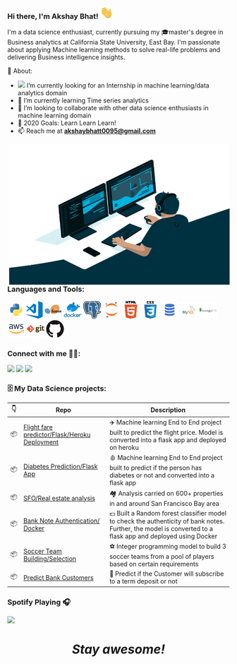 ### Hi there, I'm Akshay Bhat! <img src="https://github.com/akshaybhatt0095/PYTHON-A-Z/blob/master/Hi.gif" width="30px">

I'm a data science enthusiast, currently pursuing my 🎓master's degree in Business analytics at California State University, East Bay.
I'm passionate about applying Machine learning methods to solve real-life problems and delivering Business intelligence insights.

🧐 About:

- <img src="https://media.giphy.com/media/WUlplcMpOCEmTGBtBW/giphy.gif" width="30"> I’m currently looking for an Internship in machine learning/data analytics domain
- 🌱 I’m currently learning Time series analytics
- 👯 I’m looking to collaborate with other data science enthusiasts in machine learning domain
- 🥅 2020 Goals: Learn Learn Learn!
- 📫 Reach me at **akshaybhatt0095@gmail.com**

<img align="right" alt="GIF" src="https://github.com/akshaybhatt0095/PYTHON-A-Z/blob/master/code.gif?raw=true" width="500" height="320" />

### Languages and Tools:

<img target="_blank" width="40px" src="https://raw.githubusercontent.com/github/explore/80688e429a7d4ef2fca1e82350fe8e3517d3494d/topics/python/python.png"/><img target="_blank" width="40px" src="https://raw.githubusercontent.com/github/explore/80688e429a7d4ef2fca1e82350fe8e3517d3494d/topics/visual-studio-code/visual-studio-code.png"/> 
<img height="40" src="https://raw.githubusercontent.com/github/explore/80688e429a7d4ef2fca1e82350fe8e3517d3494d/topics/scikit-learn/scikit-learn.png">
<img height="40" src="https://raw.githubusercontent.com/github/explore/80688e429a7d4ef2fca1e82350fe8e3517d3494d/topics/docker/docker.png">
<img height="40" src="https://raw.githubusercontent.com/github/explore/80688e429a7d4ef2fca1e82350fe8e3517d3494d/topics/postgresql/postgresql.png">
<img height="40" src="https://raw.githubusercontent.com/github/explore/80688e429a7d4ef2fca1e82350fe8e3517d3494d/topics/jupyter-notebook/jupyter-notebook.png">
<img target="_blank" width="40px" src="https://raw.githubusercontent.com/github/explore/80688e429a7d4ef2fca1e82350fe8e3517d3494d/topics/html/html.png"/>
<img target="_blank" width="40px" src="https://raw.githubusercontent.com/github/explore/80688e429a7d4ef2fca1e82350fe8e3517d3494d/topics/css/css.png"/>
<img target="_blank" width="40px" src="https://raw.githubusercontent.com/github/explore/80688e429a7d4ef2fca1e82350fe8e3517d3494d/topics/sql/sql.png"/>
<img target="_blank" width="40px" src="https://raw.githubusercontent.com/github/explore/80688e429a7d4ef2fca1e82350fe8e3517d3494d/topics/mysql/mysql.png"/>
<img target="_blank" width="40px" src="https://raw.githubusercontent.com/github/explore/80688e429a7d4ef2fca1e82350fe8e3517d3494d/topics/mongodb/mongodb.png"/>
<img target="_blank" width="40px" src="https://raw.githubusercontent.com/github/explore/80688e429a7d4ef2fca1e82350fe8e3517d3494d/topics/aws/aws.png"/>
<img target="_blank" width="40px" src="https://raw.githubusercontent.com/github/explore/80688e429a7d4ef2fca1e82350fe8e3517d3494d/topics/git/git.png"/>
<img target="_blank" width="40px" src="https://raw.githubusercontent.com/github/explore/78df643247d429f6cc873026c0622819ad797942/topics/github/github.png"/>

### Connect with me 🤝📱:
[<img target="_blank" src="https://img.icons8.com/doodle/64/000000/linkedin-circled.png"/>](https://www.linkedin.com/in/akshay-bhat95/)
[<img target="_blank" src="https://img.icons8.com/color/64/000000/instagram"/>](https://www.instagram.com/akshayy_gb/)
<a href="mailto:akshaybhatt0095@gmail.com"> <img src="https://img.icons8.com/fluent/48/000000/gmail.png" width="64"/> </a>

### 🗄 My Data Science projects:

|👇 |Repo| Description|
|---|---|---|
| 📦  | [Flight fare predictor/Flask/Heroku Deployment](https://github.com/akshaybhatt0095/FLIGHT-FARE-PREDICTION-HEROKU-DEPLOYMENT) |  ✈️ Machine learning End to End project built to predict the flight price. Model is converted into a flask app and deployed on heroku  |
| 📦  | [ Diabetes Prediction/Flask App](https://github.com/akshaybhatt0095/DIABETES-PREDICTION-FLASK-APP) |  🩸 Machine learning End to End project built to predict if the person has diabetes or not and converted into a flask app  |
| 📦 | [SFO/Real estate analysis](https://github.com/akshaybhatt0095/REAL-ESTATE-ANALYSIS-SFO) | 🏘️ Analysis carried on 600+ properties in and around San Francisco Bay area |
| 📦 | [Bank Note Authentication/ Docker](https://github.com/akshaybhatt0095/BANK-NOTE-AUTHENTICATION-WITH-DOCKER-DEPLOYMENT) | 💵 Built a Random forest classifier model to check the authenticity of bank notes. Further, the model is converted to a flask app and deployed using Docker  |
| 📦 | [ Soccer Team Building/Selection](https://github.com/akshaybhatt0095/INTEGER-PROGRAMMING-MODEL-FOR-TEAM-SELECTION) | ⚽ Integer programming model to build 3 soccer teams from a pool of players based on certain requirements  |
| 📦  | [ Predict Bank Customers ](https://github.com/akshaybhatt0095/MACHINE-LEARNING-PROJECTS/tree/master/Predict%20Bank%20Customers) |  🏦  Predict if the Customer will subscribe to a term deposit or not |

### Spotify Playing 🎧
[<img src="https://now-playing-codestackr.vercel.app/api/spotify-playing"/>](https://open.spotify.com/user/Akshaybhatt)

<h1 align='center'><i>Stay awesome!</i></h1>
